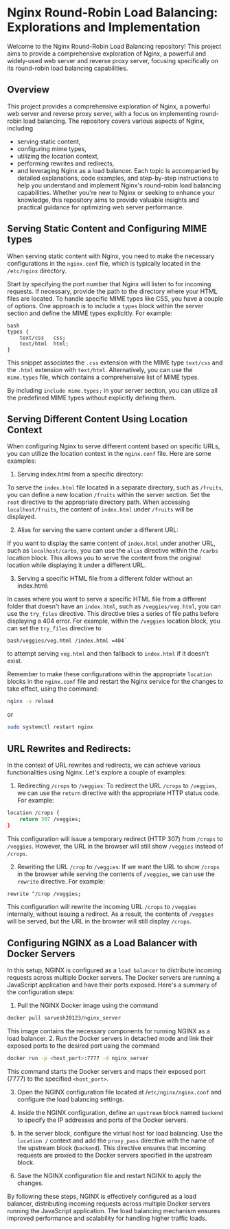 # Nginx Round-Robin Load Balancing: Explorations and Implementation
Welcome to the Nginx Round-Robin Load Balancing repository! This project aims to provide a comprehensive exploration of Nginx, a powerful and widely-used web server and reverse proxy server, focusing specifically on its round-robin load balancing capabilities.

## Overview
This project provides a comprehensive exploration of Nginx, a powerful web server and reverse proxy server, with a focus on implementing round-robin load balancing. The repository covers various aspects of Nginx, including 
- serving static content, 
- configuring mime types, 
- utilizing the location context, 
- performing rewrites and redirects, 
- and leveraging Nginx as a load balancer. 
Each topic is accompanied by detailed explanations, code examples, and step-by-step instructions to help you understand and implement Nginx's round-robin load balancing capabilities. Whether you're new to Nginx or seeking to enhance your knowledge, this repository aims to provide valuable insights and practical guidance for optimizing web server performance.

## Serving Static Content and Configuring MIME types
When serving static content with Nginx, you need to make the necessary configurations in the `nginx.conf` file, which is typically located in the `/etc/nginx` directory.

Start by specifying the port number that Nginx will listen to for incoming requests. If necessary, provide the path to the directory where your HTML files are located. To handle specific MIME types like CSS, you have a couple of options. One approach is to include a `types` block within the server section and define the MIME types explicitly. For example:
```
bash
types {
    text/css   css;
    text/html  html;
}
```
This snippet associates the `.css` extension with the MIME type `text/css` and the `.html` extension with `text/html`. Alternatively, you can use the `mime.types` file, which contains a comprehensive list of MIME types.

 By including `include mime.types;` in your server section, you can utilize all the predefined MIME types without explicitly defining them. 

 ## Serving Different Content Using Location Context

When configuring Nginx to serve different content based on specific URLs, you can utilize the location context in the `nginx.conf` file. Here are some examples:
1. Serving index.html from a specific directory:

To serve the `index.html` file located in a separate directory, such as `/fruits`, you can define a new location `/fruits` within the server section. Set the `root` directive to the appropriate directory path. When accessing `localhost/fruits`, the content of `index.html` under `/fruits` will be displayed.

2. Alias for serving the same content under a different URL:

If you want to display the same content of `index.html` under another URL, such as `localhost/carbs`, you can use the `alias` directive within the `/carbs` location block. This allows you to serve the content from the original location while displaying it under a different URL.

3. Serving a specific HTML file from a different folder without an index.html:

In cases where you want to serve a specific HTML file from a different folder that doesn't have an `index.html`, such as `/veggies/veg.html`, you can use the `try_files` directive. This directive tries a series of file paths before displaying a 404 error. For example, within the `/veggies` location block, you can set the `try_files` directive to 
```
bash/veggies/veg.html /index.html =404`
```
 to attempt serving `veg.html` and then fallback to `index.html` if it doesn't exist.

 Remember to make these configurations within the appropriate `location` blocks in the `nginx.conf` file and restart the Nginx service for the changes to take effect, using the command:
 ```bash
 nginx -s reload
 ```
 or
 ```bash
 sudo systemctl restart nginx
 ```

## URL Rewrites and Redirects:

In the context of URL rewrites and redirects, we can achieve various functionalities using Nginx. Let's explore a couple of examples:

1. Redirecting `/crops` to `/veggies`:
To redirect the URL `/crops` to `/veggies`, we can use the `return` directive with the appropriate HTTP status code. For example:
```bash
location /crops {
    return 307 /veggies;
}
```
This configuration will issue a temporary redirect (HTTP 307) from `/crops` to `/veggies`. However, the URL in the browser will still show `/veggies` instead of `/crops`.

2. Rewriting the URL `/crop` to `/veggies`:
If we want the URL to show `/crops` in the browser while serving the contents of `/veggies`, we can use the `rewrite` directive. For example:
```bash
rewrite ^/crop /veggies;
```
This configuration will rewrite the incoming URL `/crops` to `/veggies` internally, without issuing a redirect. As a result, the contents of `/veggies` will be served, but the URL in the browser will still display `/crops`.

## Configuring NGINX as a Load Balancer with Docker Servers
In this setup, NGINX is configured as a `load balancer` to distribute incoming requests across multiple Docker servers. The Docker servers are running a JavaScript application and have their ports exposed. Here's a summary of the configuration steps:
1. Pull the NGINX Docker image using the command 
```bash
docker pull sarvesh20123/nginx_server
```
 This image contains the necessary components for running NGINX as a load balancer.
 2. Run the Docker servers in detached mode and link their exposed ports to the desired port using the command 
 ```bash
 docker run -p <host_port>:7777 -d nginx_server
```
 This command starts the Docker servers and maps their exposed port (7777) to the specified `<host_port>`.

 3. Open the NGINX configuration file located at /`etc/nginx/nginx.conf` and configure the load balancing settings.

4. Inside the NGINX configuration, define an `upstream` block named `backend` to specify the IP addresses and ports of the Docker servers.

5. In the server block, configure the virtual host for load balancing. Use the `location /` context and add the `proxy_pass` directive with the name of the upstream block (`backend`). This directive ensures that incoming requests are proxied to the Docker servers specified in the upstream block.

6. Save the NGINX configuration file and restart NGINX to apply the changes.

By following these steps, NGINX is effectively configured as a load balancer, distributing incoming requests across multiple Docker servers running the JavaScript application. The load balancing mechanism ensures improved performance and scalability for handling higher traffic loads.
